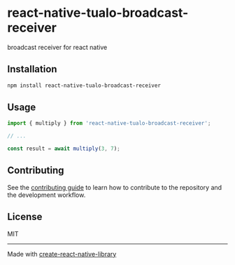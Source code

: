 # react-native-tualo-broadcast-receiver

broadcast receiver for react native

## Installation

```sh
npm install react-native-tualo-broadcast-receiver
```

## Usage

```js
import { multiply } from 'react-native-tualo-broadcast-receiver';

// ...

const result = await multiply(3, 7);
```

## Contributing

See the [contributing guide](CONTRIBUTING.md) to learn how to contribute to the repository and the development workflow.

## License

MIT

---

Made with [create-react-native-library](https://github.com/callstack/react-native-builder-bob)
